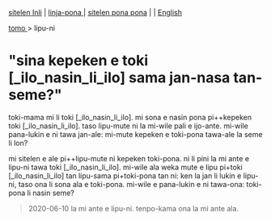 [sitelen Inli](https://joelthomastr.github.io/tokipona/kepeken-pi-toki-inli_si) | [<span class="lp">linja-pona </span>](https://joelthomastr.github.io/tokipona/kepeken-pi-toki-inli_lp) | [<span class="spp">sitelen pona pona</span>](https://joelthomastr.github.io/tokipona/kepeken-pi-toki-inli_spp) | [<i class="twa twa-framed-picture"></i><i class="twa twa-red-heart"></i>](https://joelthomastr.github.io/tokipona/kepeken-pi-toki-inli_se) | [English](https://joelthomastr.github.io/tokipona/kepeken-pi-toki-inli_en)

[<span class="lp">tomo </span>](https://joelthomastr.github.io/tokipona/READMEse) > <span class="lp">lipu-ni </span>

# <span class="lp">"sina kepeken e toki [_ilo_nasin_li_ilo] sama jan-nasa tan-seme?" </span>

<span class="lp">toki-mama mi li toki [_ilo_nasin_li_ilo]. mi sona e nasin pona pi++kepeken toki [_ilo_nasin_li_ilo]. taso lipu-mute ni la mi-wile pali e ijo-ante. mi-wile pana-lukin e ni tawa jan-ale: mi-mute kepeken e toki-pona tawa-ale la seme li lon? </span>

<span class="lp">mi sitelen e ale pi++lipu-mute ni kepeken toki-pona. ni li pini la mi ante e lipu-ni tawa toki [_ilo_nasin_li_ilo]. mi-wile ala weka mute e lipu pi+toki [_ilo_nasin_li_ilo] tan lipu-sama pi+toki-pona tan ni: ken la jan li lukin e lipu-ni, taso ona li sona ala e toki-pona. mi-wile e pana-lukin e ni tawa-ona: toki-pona li nasin seme? </span>

> 2020-06-10 <span class="lp">la mi ante e lipu-ni. tenpo-kama ona la mi ante ala. </span>
